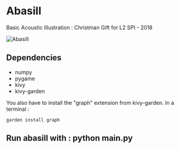 # Abasill

Basic Acoustic Illustration : Christman Gift for L2 SPI - 2018

![Abasill](https://github.com/ipselium/abasill/docs/main.png)

## Dependencies

* numpy
* pygame
* kivy
* kivy-garden


You also have to install the "graph" extension from kivy-garden. In a terminal : 

```
garden install graph
```

## Run abasill with : python main.py
